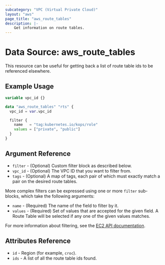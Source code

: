 ```yaml
---
subcategory: "VPC (Virtual Private Cloud)"
layout: "aws"
page_title: "aws_route_tables"
description: |-
    Get information on route tables.
---
```


# Data Source: aws_route_tables

This resource can be useful for getting back a list of route table ids to be referenced elsewhere.

## Example Usage

```terraform
variable vpc_id {}

data "aws_route_tables" "rts" {
  vpc_id = var.vpc_id

  filter {
    name   = "tag:kubernetes.io/kops/role"
    values = ["private", "public"]
  }
}
```

## Argument Reference

* `filter` - (Optional) Custom filter block as described below.
* `vpc_id` - (Optional) The VPC ID that you want to filter from.
* `tags` - (Optional) A map of tags, each pair of which must exactly match
  a pair on the desired route tables.

More complex filters can be expressed using one or more `filter` sub-blocks,
which take the following arguments:

* `name` - (Required) The name of the field to filter by it.
* `values` - (Required) Set of values that are accepted for the given field.
  A Route Table will be selected if any one of the given values matches.

For more information about filtering, see the [EC2 API documentation][describe-route-tables].

## Attributes Reference

* `id` - Region (for example, `croc`).
* `ids` - A list of all the route table ids found.

[describe-route-tables]: https://docs.cloud.croc.ru/en/api/ec2/routes/DescribeRouteTables.html
[tf-route-table]: route_table.html
